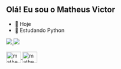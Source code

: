 ## Olá! Eu sou o Matheus Victor

- 🔭 Hoje 
- 🌱 Estudando Python 

<div>
  <a href="https://github.com/matheusvictor0">
  <img heigt="180em" src="https://github-readme-stats.vercel.app/api?username=matheusvictor0&show_icons=true&theme=transparent"/>
  <img heigt="180em" src="https://github-readme-stats.vercel.app/api/top-langs/?username=matheusvictor0&layout=compact)](https://github.com/anuraghazra/github-readme-stats"/>
</div>

<div style="display: inline_block"><br>
  <img align="center" alt="matheus-py" height="30" width="40" src="https://cdn.jsdelivr.net/gh/devicons/devicon/icons/python/python-original.svg"/>
  <img align="center" alt="matheus-java" height="30" width="40" src="https://cdn.jsdelivr.net/gh/devicons/devicon/icons/java/java-original.svg"/>
</div>






